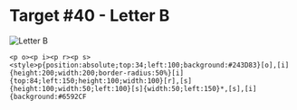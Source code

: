 # Target #40 - Letter B

![Letter B](https://cssbattle.dev/targets/40.png)

```
<p o><p i><p r><p s><style>p{position:absolute;top:34;left:100;background:#243D83}[o],[i]{height:200;width:200;border-radius:50%}[i]{top:84;left:150;height:100;width:100}[r],[s]{height:100;width:50;left:100}[s]{width:50;left:150}*,[s],[i]{background:#6592CF
```
